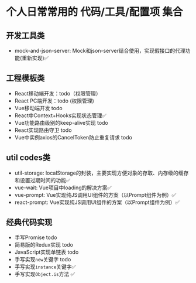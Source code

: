 # 个人日常常用的 代码/工具/配置项 集合

## 开发工具类
* mock-and-json-server: Mock和json-server结合使用，实现假接口的代理功能(重新实现)✅

## 工程模板类
* React移动端开发：todo（权限管理）
* React PC端开发：todo (权限管理)
* Vue移动端开发 todo
* React中Context+Hooks实现状态管理✅
* Vue功能路由级别的keep-alive实现 todo
* React实现路由守卫 todo
* Vue中实例axios的CancelToken防止重复请求 todo

## util codes类
* util-storage: localStorage的封装，主要实现方便对象的存取、内存级的缓存和设置过期时间的功能✅
* vue-wait: Vue项目中loading的解决方案✅
* vue-prompt: Vue实现纯JS调用UI组件的方案（以Prompt组件为例）✅
* react-prompt: Vue实现纯JS调用UI组件的方案（以Prompt组件为例）✅
## 经典代码实现
* 手写Promise todo
* 简易版的Redux实现 todo
* JavaScript实现单链表 todo
* 手写实现`new`关键字 todo
* 手写实现`instance`关键字✅
* 手写实现`Object.is`方法 ✅